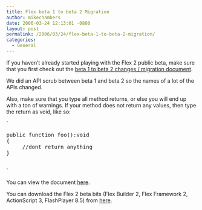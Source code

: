 ```yaml
---
title: Flex beta 1 to beta 2 Migration
author: mikechambers
date: 2006-03-24 12:13:01 -0800
layout: post
permalink: /2006/03/24/flex-beta-1-to-beta-2-migration/
categories:
  - General
---
```



If you haven&#8217;t already started playing with the Flex 2 public beta, make sure that you first check out the [beta 1 to beta 2 changes / migration document][1].

We did an API scrub between beta 1 and beta 2 so the names of a lot of the APIs changed.

Also, make sure that you type all method returns, or else you will end up with a ton of warnings. If your method does not return any values, then type the return as void, like so:

`
<pre>
public function foo():void
{
     //dont return anything
}

</pre>
<p>`

You can view the document [here][1].

You can download the Flex 2 beta bits (Flex Builder 2, Flex Framework 2, ActionScript 3, FlashPlayer 8.5) from [here][1].

 [1]: http://labs.macromedia.com/wiki/index.php/Flex:Beta_1_to_Beta_2_Changes